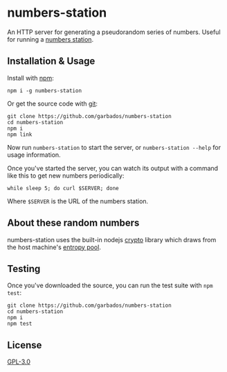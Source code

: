 # numbers-station

An HTTP server for generating a pseudorandom series of numbers. Useful for running a [numbers station](https://en.wikipedia.org/wiki/Numbers_station).

## Installation & Usage

Install with [npm](https://www.npmjs.com/):

```
npm i -g numbers-station
```

Or get the source code with [git](https://git-scm.com/):

```
git clone https://github.com/garbados/numbers-station
cd numbers-station
npm i
npm link
```

Now run `numbers-station` to start the server, or `numbers-station --help` for usage information.

Once you've started the server, you can watch its output with a command like this to get new numbers periodically:

```
while sleep 5; do curl $SERVER; done
```

Where `$SERVER` is the URL of the numbers station.

## About these random numbers

numbers-station uses the built-in nodejs [crypto](https://nodejs.org/api/crypto.html) library which draws from the host machine's [entropy pool](https://en.wikipedia.org/wiki/Entropy_(computing)).

## Testing

Once you've downloaded the source, you can run the test suite with `npm test`:

```
git clone https://github.com/garbados/numbers-station
cd numbers-station
npm i
npm test
```

## License

[GPL-3.0](./LICENSE)
